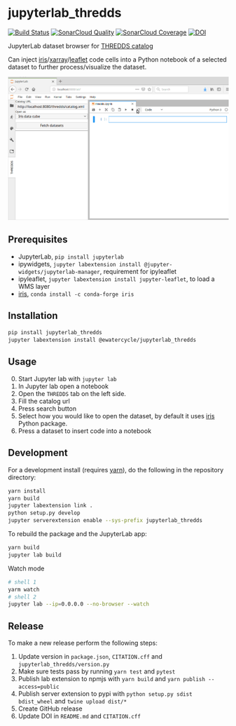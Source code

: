 # jupyterlab_thredds

[![Build Status](https://travis-ci.org/eWaterCycle/jupyterlab_thredds.svg?branch=master)](https://travis-ci.org/eWaterCycle/jupyterlab_thredds)
[![SonarCloud Quality](https://sonarcloud.io/api/project_badges/measure?project=jupyterlab_thredds&metric=alert_status)](https://sonarcloud.io/dashboard?id=jupyterlab_thredds)
[![SonarCloud Coverage](https://sonarcloud.io/api/project_badges/measure?project=jupyterlab_thredds&metric=coverage)](https://sonarcloud.io/component_measures?id=jupyterlab_thredds&metric=coverage)
[![DOI](https://zenodo.org/badge/DOI/10.5281/zenodo.1241006.svg)](https://doi.org/10.5281/zenodo.1241006)

JupyterLab dataset browser for [THREDDS catalog](https://www.unidata.ucar.edu/software/thredds/v4.6/tds/catalog/index.html)

Can inject [iris](http://scitools.org.uk/iris/docs/latest/index.html)/[xarray](https://xarray.pydata.org)/[leaflet](https://github.com/jupyter-widgets/ipyleaflet) code cells into a Python notebook of a selected dataset to further process/visualize the dataset.

![screenshot](https://github.com/eWaterCycle/jupyterlab_thredds/blob/master/jupyterlab_thredds.gif "Screenshot")

## Prerequisites

* JupyterLab, `pip install jupyterlab`
* ipywidgets, `jupyter labextension install @jupyter-widgets/jupyterlab-manager`, requirement for ipyleaflet
* ipyleaflet, `jupyter labextension install jupyter-leaflet`, to load a WMS layer
* [iris](http://scitools.org.uk/iris/docs/latest/index.html), `conda install -c conda-forge iris`

## Installation

```bash
pip install jupyterlab_thredds
jupyter labextension install @ewatercycle/jupyterlab_thredds
```

## Usage

0. Start Jupyter lab with `jupyter lab`
1. In Jupyter lab open a notebook
2. Open the `THREDDS` tab on the left side.
3. Fill the catalog url
4. Press search button
5. Select how you would like to open the dataset, by default it uses [iris](http://scitools.org.uk/iris/docs/latest/index.html) Python package.
6. Press a dataset to insert code into a notebook

## Development

For a development install (requires [yarn](https://yarnpkg.com/)), do the following in the repository directory:

```bash
yarn install
yarn build
jupyter labextension link .
python setup.py develop
jupyter serverextension enable --sys-prefix jupyterlab_thredds
```

To rebuild the package and the JupyterLab app:

```bash
yarn build
jupyter lab build
```

Watch mode
```bash
# shell 1
yarm watch
# shell 2
jupyter lab --ip=0.0.0.0 --no-browser --watch
```

## Release

To make a new release perform the following steps:
1. Update version in `package.json`, `CITATION.cff` and `jupyterlab_thredds/version.py`
2. Make sure tests pass by running `yarn test` and `pytest`
3. Publish lab extension to npmjs with `yarn build` and `yarn publish --access=public`
4. Publish server extension to pypi with `python setup.py sdist bdist_wheel` and `twine upload dist/*`
5. Create GitHub release
6. Update DOI in `README.md` and `CITATION.cff`
